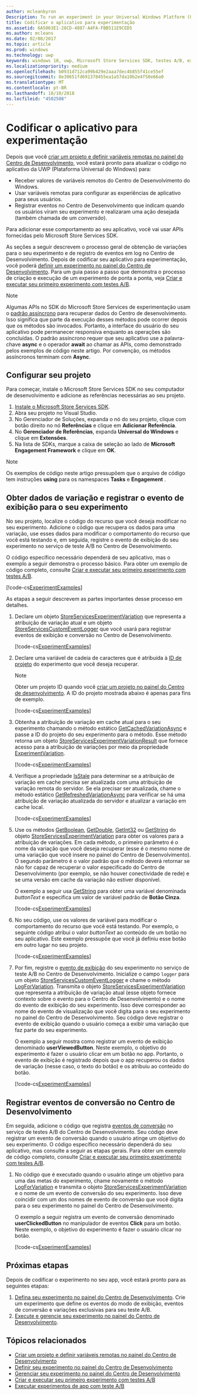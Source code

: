 ```yaml
---
author: mcleanbyron
Description: To run an experiment in your Universal Windows Platform (UWP) app with A/B testing, you must code the experiment in your app.
title: Codificar o aplicativo para experimentação
ms.assetid: 6A5063E1-28CD-4087-A4FA-FBB511E9CED5
ms.author: mcleans
ms.date: 02/08/2017
ms.topic: article
ms.prod: windows
ms.technology: uwp
keywords: windows 10, uwp, Microsoft Store Services SDK, testes A/B, experimentos
ms.localizationpriority: medium
ms.openlocfilehash: b0931d712ca99b429e2aaa7dec4b855f41ce55ef
ms.sourcegitcommit: 8e30651fd691378455ea1a57da10b2e4f50e66a0
ms.translationtype: MT
ms.contentlocale: pt-BR
ms.lasthandoff: 10/10/2018
ms.locfileid: "4502508"
---
```

# <a name="code-your-app-for-experimentation"></a>Codificar o aplicativo para experimentação

Depois que você [criar um projeto e definir variáveis remotas no painel do Centro de Desenvolvimento](create-a-project-and-define-remote-variables-in-the-dev-center-dashboard.md), você estará pronto para atualizar o código no aplicativo da UWP (Plataforma Universal do Windows) para:
* Receber valores de variáveis remotos do Centro de Desenvolvimento do Windows.
* Usar variáveis remotas para configurar as experiências de aplicativo para seus usuários.
* Registrar eventos no Centro de Desenvolvimento que indicam quando os usuários viram seu experimento e realizaram uma ação desejada (também chamada de um *conversão*).

Para adicionar esse comportamento ao seu aplicativo, você vai usar APIs fornecidas pelo Microsoft Store Services SDK.

As seções a seguir descrevem o processo geral de obtenção de variações para o seu experimento e de registro de eventos em log no Centro de Desenvolvimento. Depois de codificar seu aplicativo para experimentação, você poderá [definir um experimento no painel do Centro de Desenvolvimento](define-your-experiment-in-the-dev-center-dashboard.md). Para um guia passo a passo que demonstra o processo de criação e execução de um experimento de ponta a ponta, veja [Criar e executar seu primeiro experimento com testes A/B](create-and-run-your-first-experiment-with-a-b-testing.md).

> [!NOTE]
> Algumas APIs no SDK do Microsoft Store Services de experimentação usam o [padrão assíncrono](../threading-async/asynchronous-programming-universal-windows-platform-apps.md) para recuperar dados do Centro de desenvolvimento. Isso significa que parte da execução desses métodos pode ocorrer depois que os métodos são invocados. Portanto, a interface do usuário do seu aplicativo pode permanecer responsiva enquanto as operações são concluídas. O padrão assíncrono requer que seu aplicativo use a palavra-chave **async** e o operador **await** ao chamar as APIs, como demonstrado pelos exemplos de código neste artigo. Por convenção, os métodos assíncronos terminam com **Async**.

## <a name="configure-your-project"></a>Configurar seu projeto

Para começar, instale o Microsoft Store Services SDK no seu computador de desenvolvimento e adicione as referências necessárias ao seu projeto.

1. [Instale o Microsoft Store Services SDK](microsoft-store-services-sdk.md#install-the-sdk).
2. Abra seu projeto no Visual Studio.
3. No Gerenciador de Soluções, expanda o nó do seu projeto, clique com botão direito no nó **Referências** e clique em **Adicionar Referência**.
3. No **Gerenciador de Referências**, expanda **Universal do Windows** e clique em **Extensões**.
4. Na lista de SDKs, marque a caixa de seleção ao lado de **Microsoft Engagement Framework** e clique em **OK**.

> [!NOTE]
> Os exemplos de código neste artigo pressupõem que o arquivo de código tem instruções **using** para os namespaces **Tasks** e **Engagement** .

## <a name="get-variation-data-and-log-the-view-event-for-your-experiment"></a>Obter dados de variação e registrar o evento de exibição para o seu experimento

No seu projeto, localize o código do recurso que você deseja modificar no seu experimento. Adicione o código que recupera os dados para uma variação, use esses dados para modificar o comportamento do recurso que você está testando e, em seguida, registre o evento de exibição do seu experimento no serviço de teste A/B no Centro de Desenvolvimento.

O código específico necessário dependerá de seu aplicativo, mas o exemplo a seguir demonstra o processo básico. Para obter um exemplo de código completo, consulte [Criar e executar seu primeiro experimento com testes A/B](create-and-run-your-first-experiment-with-a-b-testing.md).

[!code-cs[ExperimentExamples](./code/StoreSDKSamples/cs/ExperimentExamples.cs#ExperimentCodeSample)]

As etapas a seguir descrevem as partes importantes desse processo em detalhes.

1. Declare um objeto [StoreServicesExperimentVariation](https://docs.microsoft.com/uwp/api/microsoft.services.store.engagement.storeservicesexperimentvariation) que representa a atribuição de variação atual e um objeto [StoreServicesCustomEventLogger](https://docs.microsoft.com/uwp/api/microsoft.services.store.engagement.storeservicescustomeventlogger) que você usará para registrar eventos de exibição e conversão no Centro de Desenvolvimento.

    [!code-cs[ExperimentExamples](./code/StoreSDKSamples/cs/ExperimentExamples.cs#Snippet1)]

2. Declare uma variável de cadeia de caracteres que é atribuída à [ID de projeto](run-app-experiments-with-a-b-testing.md#terms) do experimento que você deseja recuperar.
    > [!NOTE]
    > Obter um projeto ID quando você [criar um projeto no painel do Centro de desenvolvimento](create-a-project-and-define-remote-variables-in-the-dev-center-dashboard.md). A ID do projeto mostrada abaixo é apenas para fins de exemplo.

    [!code-cs[ExperimentExamples](./code/StoreSDKSamples/cs/ExperimentExamples.cs#Snippet2)]

3. Obtenha a atribuição de variação em cache atual para o seu experimento chamando o método estático [GetCachedVariationAsync](https://docs.microsoft.com/uwp/api/microsoft.services.store.engagement.storeservicesexperimentvariation.getcachedvariationasync) e passe a ID do projeto do seu experimento para o método. Esse método retorna um objeto [StoreServicesExperimentVariationResult](https://docs.microsoft.com/uwp/api/microsoft.services.store.engagement.storeservicesexperimentvariationresult) que fornece acesso para a atribuição de variações por meio da propriedade [ExperimentVariation](https://docs.microsoft.com/uwp/api/microsoft.services.store.engagement.storeservicesexperimentvariationresult.experimentvariation).

    [!code-cs[ExperimentExamples](./code/StoreSDKSamples/cs/ExperimentExamples.cs#Snippet3)]

4. Verifique a propriedade [IsStale](htthttps://docs.microsoft.com/uwp/api/microsoft.services.store.engagement.storeservicesexperimentvariation.isstale) para determinar se a atribuição de variação em cache precisa ser atualizada com uma atribuição de variação remota do servidor. Se ela precisar ser atualizada, chame o método estático [GetRefreshedVariationAsync](https://docs.microsoft.com/uwp/api/microsoft.services.store.engagement.storeservicesexperimentvariation.getrefreshedvariationasync) para verificar se há uma atribuição de variação atualizada do servidor e atualizar a variação em cache local.

    [!code-cs[ExperimentExamples](./code/StoreSDKSamples/cs/ExperimentExamples.cs#Snippet4)]

5. Use os métodos [GetBoolean](https://docs.microsoft.com/uwp/api/microsoft.services.store.engagement.storeservicesexperimentvariation.getboolean), [GetDouble](https://docs.microsoft.com/uwp/api/microsoft.services.store.engagement.storeservicesexperimentvariation.getdouble), [GetInt32](https://docs.microsoft.com/uwp/api/microsoft.services.store.engagement.storeservicesexperimentvariation.getint32) ou [GetString](https://docs.microsoft.com/uwp/api/microsoft.services.store.engagement.storeservicesexperimentvariation.getstring) do objeto [StoreServicesExperimentVariation](https://docs.microsoft.com/uwp/api/microsoft.services.store.engagement.storeservicesexperimentvariation) para obter os valores para a atribuição de variações. Em cada método, o primeiro parâmetro é o nome da variação que você deseja recuperar (esse é o mesmo nome de uma variação que você insere no painel do Centro de Desenvolvimento). O segundo parâmetro é o valor padrão que o método deverá retornar se não for capaz de recuperar o valor especificado do Centro de Desenvolvimento (por exemplo, se não houver conectividade de rede) e se uma versão em cache da variação não estiver disponível.

    O exemplo a seguir usa [GetString](https://docs.microsoft.com/uwp/api/microsoft.services.store.engagement.storeservicesexperimentvariation.getstring) para obter uma variável denominada *buttonText* e especifica um valor de variável padrão de **Botão Cinza**.

    [!code-cs[ExperimentExamples](./code/StoreSDKSamples/cs/ExperimentExamples.cs#Snippet5)]

6. No seu código, use os valores de variável para modificar o comportamento do recurso que você está testando. Por exemplo, o seguinte código atribui o valor *buttonText* ao conteúdo de um botão no seu aplicativo. Este exemplo pressupõe que você já definiu esse botão em outro lugar no seu projeto.

    [!code-cs[ExperimentExamples](./code/StoreSDKSamples/cs/ExperimentExamples.cs#Snippet6)]

7. Por fim, registre o [evento de exibição](run-app-experiments-with-a-b-testing.md#terms) do seu experimento no serviço de teste A/B no Centro de Desenvolvimento. Inicialize o campo ```logger``` para um objeto [StoreServicesCustomEventLogger](https://docs.microsoft.com/uwp/api/microsoft.services.store.engagement.storeservicescustomeventlogger) e chame o método [LogForVariation](https://docs.microsoft.com/uwp/api/microsoft.services.store.engagement.storeservicescustomeventlogger.logforvariation). Transmita o objeto [StoreServicesExperimentVariation](https://docs.microsoft.com/uwp/api/microsoft.services.store.engagement.storeservicesexperimentvariation) que representa a atribuição de variação atual (esse objeto fornece contexto sobre o evento para o Centro de Desenvolvimento) e o nome do evento de exibição do seu experimento. Isso deve corresponder ao nome do evento de visualização que você digita para o seu experimento no painel do Centro de Desenvolvimento. Seu código deve registrar o evento de exibição quando o usuário começa a exibir uma variação que faz parte do seu experimento.

    O exemplo a seguir mostra como registrar um evento de exibição denominado **userViewedButton**. Neste exemplo, o objetivo do experimento é fazer o usuário clicar em um botão no app. Portanto, o evento de exibição é registrado depois que o app recuperou os dados de variação (nesse caso, o texto do botão) e os atribuiu ao conteúdo do botão.

    [!code-cs[ExperimentExamples](./code/StoreSDKSamples/cs/ExperimentExamples.cs#Snippet7)]

## <a name="log-conversion-events-to-dev-center"></a>Registrar eventos de conversão no Centro de Desenvolvimento

Em seguida, adicione o código que registra [eventos de conversão](run-app-experiments-with-a-b-testing.md#terms) no serviço de testes A/B do Centro de Desenvolvimento. Seu código deve registrar um evento de conversão quando o usuário atinge um objetivo do seu experimento. O código específico necessário dependerá do seu aplicativo, mas consulte a seguir as etapas gerais. Para obter um exemplo de código completo, consulte [Criar e executar seu primeiro experimento com testes A/B](create-and-run-your-first-experiment-with-a-b-testing.md).

1. No código que é executado quando o usuário atinge um objetivo para uma das metas do experimento, chame novamente o método [LogForVariation](https://docs.microsoft.com/uwp/api/microsoft.services.store.engagement.storeservicescustomeventlogger.logforvariation) e transmita o objeto [StoreServicesExperimentVariation](https://docs.microsoft.com/uwp/api/microsoft.services.store.engagement.storeservicesexperimentvariation) e o nome de um evento de conversão do seu experimento. Isso deve coincidir com um dos nomes de evento de conversão que você digita para o seu experimento no painel do Centro de Desenvolvimento.

    O exemplo a seguir registra um evento de conversão denominado **userClickedButton** no manipulador de eventos **Click** para um botão. Neste exemplo, o objetivo do experimento é fazer o usuário clicar no botão.

    [!code-cs[ExperimentExamples](./code/StoreSDKSamples/cs/ExperimentExamples.cs#Snippet8)]

## <a name="next-steps"></a>Próximas etapas

Depois de codificar o experimento no seu app, você estará pronto para as seguintes etapas:
1. [Defina seu experimento no painel do Centro de Desenvolvimento](define-your-experiment-in-the-dev-center-dashboard.md). Crie um experimento que define os eventos do modo de exibição, eventos de conversão e variações exclusivas para seu teste A/B.
2. [Execute e gerencie seu experimento no painel do Centro de Desenvolvimento](manage-your-experiment.md).


## <a name="related-topics"></a>Tópicos relacionados

* [Criar um projeto e definir variáveis remotas no painel do Centro de Desenvolvimento](create-a-project-and-define-remote-variables-in-the-dev-center-dashboard.md)
* [Definir seu experimento no painel do Centro de Desenvolvimento](define-your-experiment-in-the-dev-center-dashboard.md)
* [Gerenciar seu experimento no painel do Centro de Desenvolvimento](manage-your-experiment.md)
* [Criar e executar seu primeiro experimento com testes A/B](create-and-run-your-first-experiment-with-a-b-testing.md)
* [Executar experimentos de app com teste A/B](run-app-experiments-with-a-b-testing.md)
